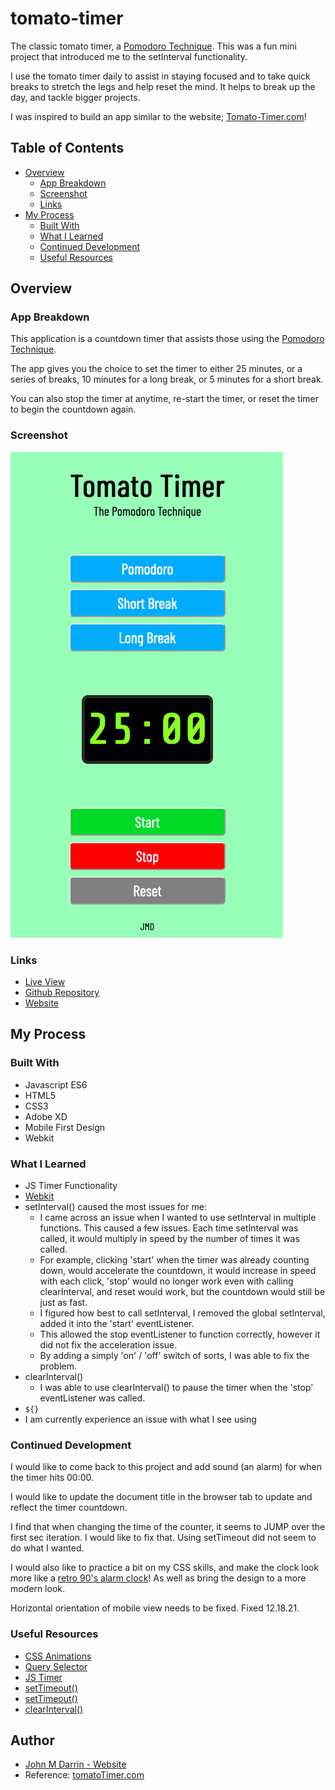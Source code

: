 # tomato-timer

The classic tomato timer, a [Pomodoro Technique](https://en.wikipedia.org/wiki/Pomodoro_Technique). This was a fun mini project that introduced me to the setInterval functionality.

I use the tomato timer daily to assist in staying focused and to take quick breaks to stretch the legs and help reset the mind. It helps to break up the day, and tackle bigger projects.

I was inspired to build an app similar to the website; [Tomato-Timer.com](https://tomato-timer.com/)!

## Table of Contents

- [Overview](#overview)
    - [App Breakdown](#app-breakdown)
    - [Screenshot](#screenshot) 
    - [Links](#links) 
- [My Process](#my-process)
    - [Built With](#built-with)
    - [What I Learned](#what-i-learned)
    - [Continued Development](#continued-development)
    - [Useful Resources](#useful-resources)


## Overview

### App Breakdown

This application is a countdown timer that assists those using the [Pomodoro Technique](https://en.wikipedia.org/wiki/Pomodoro_Technique). 

The app gives you the choice to set the timer to either 25 minutes, or a series of breaks, 10 minutes for a long break, or 5 minutes for a short break.

You can also stop the timer at anytime, re-start the timer, or reset the timer to begin the countdown again.

### Screenshot

![Screenshot](screenshot.png)

### Links

- [Live View](https://johnmichaeld.github.io/tomato-timer/)
- [Github Repository](https://github.com/JohnMichaelD/tomato-timer)
- [Website](johnmdarrin.com)

## My Process

### Built With

- Javascript ES6
- HTML5
- CSS3
- Adobe XD
- Mobile First Design
- Webkit

### What I Learned

- JS Timer Functionality 
- [Webkit](https://webkit.org/)
- setInterval() caused the most issues for me:
    - I came across an issue when I wanted to use setInterval in multiple functions. This caused a few issues. Each time setInterval was called, it would multiply in speed by the number of times it was called.
    - For example, clicking 'start' when the timer was already counting down, would accelerate the countdown, it would increase in speed with each click, 'stop' would no longer work even with calling clearInterval, and reset would work, but the countdown would still be just as fast.
    - I figured how best to call setInterval, I removed the global setInterval, added it into the 'start' eventListener. 
    - This allowed the stop eventListener to function correctly, however it did not fix the acceleration issue.
    - By adding a simply 'on' / 'off' switch of sorts, I was able to fix the problem.
- clearInterval()
    - I was able to use clearInterval() to pause the timer when the 'stop' eventListener was called.
- `${}`
- I am  currently experience an issue with what I see using 

### Continued Development

I would like to come back to this project and add sound (an alarm) for when the timer hits 00:00.

I would like to update the document title in the browser tab to update and reflect the timer countdown.

I find that when changing the time of the counter, it seems to JUMP over the first sec iteration. I would like to fix that. Using setTimeout did not seem to do what I wanted.

I would also like to practice a bit on my CSS skills, and make the clock look more like a [retro 90's alarm clock](https://pictures.depop.com/b0/6331641/496631841_Vz5Zqg9wdm/P0.jpg)! As well as bring the design to a more modern look.

Horizontal orientation of mobile view needs to be fixed. Fixed 12.18.21.

### Useful Resources

- [CSS Animations](https://www.youtube.com/watch?v=MLtAMg9_Svw)
- [Query Selector](https://developer.mozilla.org/en-US/docs/Web/API/Document/querySelector#escaping_special_characters)
- [JS Timer](https://stackoverflow.com/questions/31559469/how-to-create-a-simple-javascript-timer)
- [setTimeout()](https://www.sitepoint.com/delay-sleep-pause-wait/)
- [setTimeout()](https://stackoverflow.com/questions/8539079/how-to-start-and-stop-pause-setinterval)
- [clearInterval()](https://www.w3schools.com/jsref/met_win_clearinterval.asp)

## Author

- [John M Darrin - Website](johnmdarrin.com)
- Reference: [tomatoTimer.com](https://tomato-timer.com/)